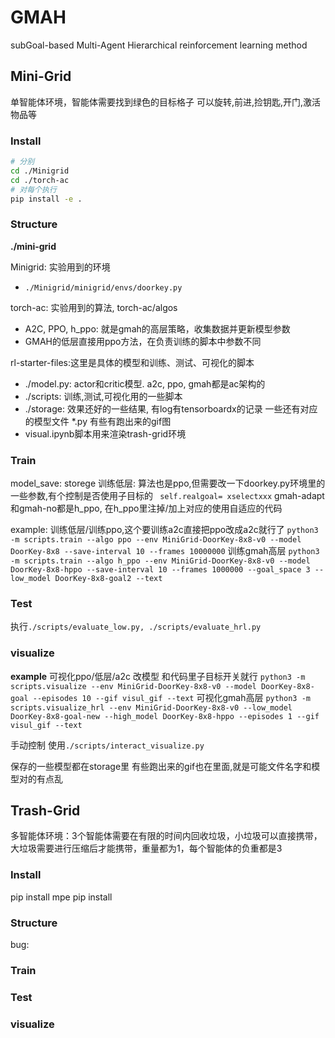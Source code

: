 # GMAH
subGoal-based Multi-Agent Hierarchical reinforcement learning method
## Mini-Grid
单智能体环境，智能体需要找到绿色的目标格子
可以旋转,前进,捡钥匙,开门,激活物品等
### Install
```bash
# 分别
cd ./Minigrid
cd ./torch-ac
# 对每个执行
pip install -e .
```
### Structure
**./mini-grid**

Minigrid: 实验用到的环境
- `./Minigrid/minigrid/envs/doorkey.py`

torch-ac: 实验用到的算法, torch-ac/algos
- A2C, PPO, h_ppo: 就是gmah的高层策略，收集数据并更新模型参数
- GMAH的低层直接用ppo方法，在负责训练的脚本中参数不同

rl-starter-files:这里是具体的模型和训练、测试、可视化的脚本
- ./model.py: actor和critic模型. a2c, ppo, gmah都是ac架构的
- ./scripts: 训练,测试,可视化用的一些脚本
- ./storage: 效果还好的一些结果, 有log有tensorboardx的记录 一些还有对应的模型文件 *.py
  有些有跑出来的gif图
- visual.ipynb脚本用来渲染trash-grid环境
### Train


model_save: storege
训练低层: 算法也是ppo,但需要改一下doorkey.py环境里的一些参数,有个控制是否使用子目标的 ` self.realgoal= xselectxxx`
gmah-adapt和gmah-no都是h_ppo, 在h_ppo里注掉/加上对应的使用自适应的代码

example:
训练低层/训练ppo,这个要训练a2c直接把ppo改成a2c就行了
`python3 -m scripts.train --algo ppo --env MiniGrid-DoorKey-8x8-v0 --model DoorKey-8x8 --save-interval 10 --frames 10000000`
训练gmah高层
`python3 -m scripts.train --algo h_ppo --env MiniGrid-DoorKey-8x8-v0 --model DoorKey-8x8-hppo --save-interval 10 --frames 1000000 --goal_space 3 --low_model DoorKey-8x8-goal2 --text`
### Test
执行`./scripts/evaluate_low.py, ./scripts/evaluate_hrl.py`


### visualize
**example**
可视化ppo/低层/a2c 改模型 和代码里子目标开关就行
`python3 -m scripts.visualize --env MiniGrid-DoorKey-8x8-v0 --model DoorKey-8x8-goal --episodes 10 --gif visul_gif --text`
可视化gmah高层
`python3 -m scripts.visualize_hrl --env MiniGrid-DoorKey-8x8-v0 --low_model DoorKey-8x8-goal-new --high_model DoorKey-8x8-hppo --episodes 1 --gif visul_gif --text`

手动控制
使用`./scripts/interact_visualize.py`

保存的一些模型都在storage里
有些跑出来的gif也在里面,就是可能文件名字和模型对的有点乱
## Trash-Grid
多智能体环境：3个智能体需要在有限的时间内回收垃圾，小垃圾可以直接携带，大垃圾需要进行压缩后才能携带，重量都为1，每个智能体的负重都是3

### Install
pip install mpe
pip install 


### Structure


bug: 

### Train



### Test




### visualize